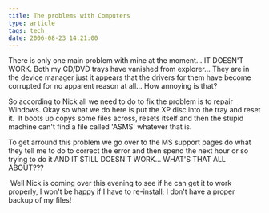 ```yaml
---
title: The problems with Computers
type: article
tags: tech
date: 2006-08-23 14:21:00
---
```

<p>There is only one main problem with mine at the moment... IT DOESN'T WORK. Both my CD/DVD trays have vanished from explorer... They are in the device manager just it appears that the drivers for them have become corrupted for no apparent reason at all... How annoying is that?</p> <p>So according to Nick all we need to do to fix the problem is to repair Windows. Okay so what we do here is put the XP disc into the tray and reset it.&nbsp; It boots up copys some files across, resets itself and then the stupid machine can't find a file called 'ASMS' whatever that is.</p> <p>To get arround this problem we go over to the MS support pages do what they tell me to do to correct the error and then spend the next hour or so trying to do it AND IT STILL DOESN'T WORK... WHAT'S THAT ALL ABOUT???</p> <p>&nbsp;Well Nick is coming over this evening to see if he can get it to work properly, I won't be happy if I have to re-install; I don't have a proper backup of my files!</p><div class="blogger-post-footer"><img width='1' height='1' src='https://blogger.googleusercontent.com/tracker/31453821-115634289980218333?l=www.jamesdoc.co.uk' alt='' /></div>
